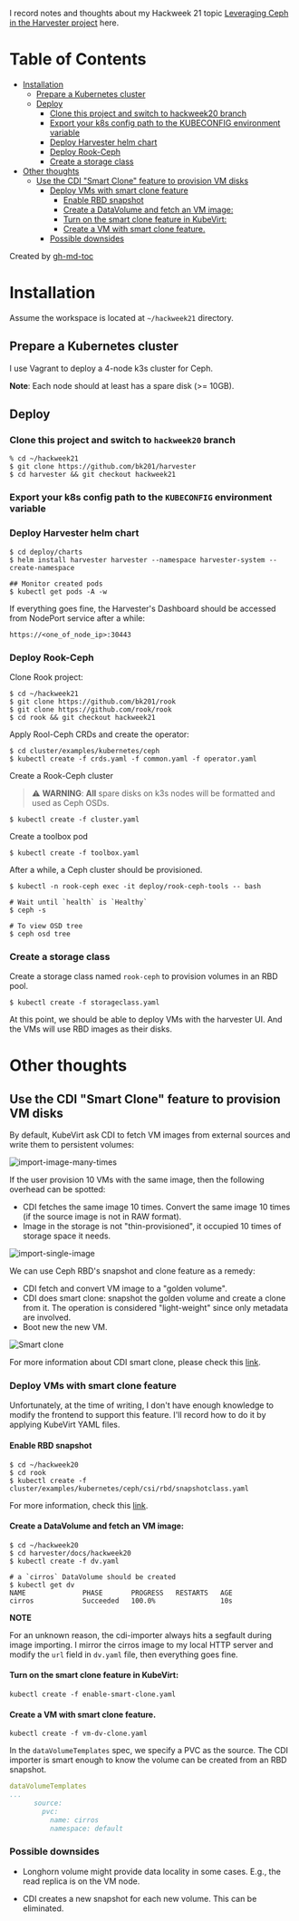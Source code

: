 I record notes and thoughts about my Hackweek 21 topic [Leveraging Ceph in the Harvester project](https://hackweek.suse.com/20/projects/leveraging-ceph-in-the-harvester-project) here.

Table of Contents
=================

   * [Installation](#installation)
      * [Prepare a Kubernetes cluster](#prepare-a-kubernetes-cluster)
      * [Deploy](#deploy)
         * [Clone this project and switch to hackweek20 branch](#clone-this-project-and-switch-to-hackweek20-branch)
         * [Export your k8s config path to the KUBECONFIG environment variable](#export-your-k8s-config-path-to-the-kubeconfig-environment-variable)
         * [Deploy Harvester helm chart](#deploy-harvester-helm-chart)
         * [Deploy Rook-Ceph](#deploy-rook-ceph)
         * [Create a storage class](#create-a-storage-class)
   * [Other thoughts](#other-thoughts)
      * [Use the CDI "Smart Clone" feature to provision VM disks](#use-the-cdi-smart-clone-feature-to-provision-vm-disks)
         * [Deploy VMs with smart clone feature](#deploy-vms-with-smart-clone-feature)
            * [Enable RBD snapshot](#enable-rbd-snapshot)
            * [Create a DataVolume and fetch an VM image:](#create-a-datavolume-and-fetch-an-vm-image)
            * [Turn on the smart clone feature in KubeVirt:](#turn-on-the-smart-clone-feature-in-kubevirt)
            * [Create a VM with smart clone feature.](#create-a-vm-with-smart-clone-feature)
         * [Possible downsides](#possible-downsides)

Created by [gh-md-toc](https://github.com/ekalinin/github-markdown-toc)

# Installation

Assume the workspace is located at `~/hackweek21` directory.

## Prepare a Kubernetes cluster

I use Vagrant to deploy a 4-node k3s cluster for Ceph. 

**Note**: Each node should at least has a spare disk (>= 10GB).

## Deploy

### Clone this project and switch to `hackweek20` branch

```
% cd ~/hackweek21
$ git clone https://github.com/bk201/harvester
$ cd harvester && git checkout hackweek21
```

### Export your k8s config path to the `KUBECONFIG` environment variable
### Deploy Harvester helm chart

```
$ cd deploy/charts
$ helm install harvester harvester --namespace harvester-system --create-namespace

## Monitor created pods
$ kubectl get pods -A -w
```

If everything goes fine, the Harvester's Dashboard should be accessed from NodePort service after a while:

```
https://<one_of_node_ip>:30443
```

### Deploy Rook-Ceph

Clone Rook project:

```
$ cd ~/hackweek21
$ git clone https://github.com/bk201/rook
$ git clone https://github.com/rook/rook
$ cd rook && git checkout hackweek21
```

Apply Rool-Ceph CRDs and create the operator:

```
$ cd cluster/examples/kubernetes/ceph
$ kubectl create -f crds.yaml -f common.yaml -f operator.yaml
```

Create a Rook-Ceph cluster

> :warning: **WARNING**: **All** spare disks on k3s nodes will be formatted and used as Ceph OSDs.

```
$ kubectl create -f cluster.yaml
```

Create a toolbox pod
```
$ kubectl create -f toolbox.yaml
```

After a while, a Ceph cluster should be provisioned.

```
$ kubectl -n rook-ceph exec -it deploy/rook-ceph-tools -- bash

# Wait until `health` is `Healthy`
$ ceph -s

# To view OSD tree
$ ceph osd tree
```

### Create a storage class

Create a storage class named `rook-ceph` to provision volumes in an RBD pool.

```
$ kubectl create -f storageclass.yaml
```

At this point, we should be able to deploy VMs with the harvester UI. And the VMs will use RBD images as their disks.

# Other thoughts

## Use the CDI "Smart Clone" feature to provision VM disks

By default, KubeVirt ask CDI to fetch VM images from external sources and write them to persistent volumes:

![import-image-many-times](./docs/hackweek/hackweek20-fetch%20single%20image.png)

If the user provision 10 VMs with the same image, then the following overhead can be spotted:

- CDI fetches the same image 10 times. Convert the same image 10 times (if the source image is not in RAW format).
- Image in the storage is not "thin-provisioned", it occupied 10 times of storage space it needs.

![import-single-image](./docs/hackweek/hackweek20-fetch%20multiple%20images.png)

We can use Ceph RBD's snapshot and clone feature as a remedy:

- CDI fetch and convert VM image to a "golden volume".
- CDI does smart clone: snapshot the golden volume and create a clone from it. The operation is considered "light-weight" since only metadata are involved.
- Boot new the new VM.

![Smart clone](./docs/hackweek/hackweek20-smart%20clone.png)

For more information about CDI smart clone, please check this [link](https://github.com/kubevirt/containerized-data-importer/blob/main/doc/smart-clone.md).

### Deploy VMs with smart clone feature

Unfortunately, at the time of writing, I don't have enough knowledge to modify the frontend to support this feature. I'll record how to do it by applying KubeVirt YAML files.

#### Enable RBD snapshot

```
$ cd ~/hackweek20
$ cd rook
$ kubectl create -f cluster/examples/kubernetes/ceph/csi/rbd/snapshotclass.yaml
```

For more information, check this [link](https://rook.github.io/docs/rook/v1.5/ceph-csi-snapshot.html#rbd-snapshots).

#### Create a DataVolume and fetch an VM image:

```
$ cd ~/hackweek20
$ cd harvester/docs/hackweek20
$ kubectl create -f dv.yaml

# a `cirros` DataVolume should be created
$ kubectl get dv
NAME              PHASE       PROGRESS   RESTARTS   AGE
cirros            Succeeded   100.0%                10s
```

**NOTE**

For an unknown reason, the cdi-importer always hits a segfault during image importing. I mirror the cirros image to my local HTTP server and modify the `url` field in `dv.yaml` file, then everything goes fine.

#### Turn on the smart clone feature in KubeVirt:

```
kubectl create -f enable-smart-clone.yaml
```

#### Create a VM with smart clone feature.

```
kubectl create -f vm-dv-clone.yaml
```

In the `dataVolumeTemplates` spec, we specify a PVC as the source. The CDI importer is smart enough to know the volume can be created from an RBD snapshot.

```yaml
dataVolumeTemplates
...
      source:
        pvc:
          name: cirros
          namespace: default
```




### Possible downsides

- Longhorn volume might provide data locality in some cases. E.g., the read replica is on the VM node.

- CDI creates a new snapshot for each new volume. This can be eliminated.

